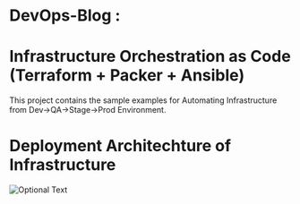 # DevOps-Blog : 
# Infrastructure Orchestration as Code (Terraform + Packer + Ansible)
This project contains the sample examples for Automating Infrastructure from Dev->QA->Stage->Prod Environment.

# Deployment Architechture of Infrastructure

![Optional Text](../master/image/tf-packer.png)
